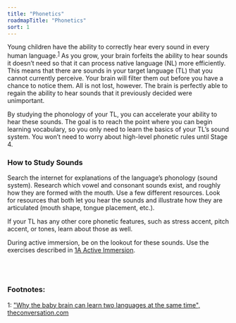 ```yaml
---
title: "Phonetics"
roadmapTitle: "Phonetics"
sort: 1
---
```


Young children have the ability to correctly hear every sound in every human language.<sup>[1](#footnote-1)</sup> As you grow, your brain forfeits the ability to hear sounds it doesn’t need so that it can process native language (NL) more efficiently. This means that there are sounds in your target language (TL) that you cannot currently perceive. Your brain will filter them out before you have a chance to notice them. All is not lost, however. The brain is perfectly able to regain the ability to hear sounds that it previously decided were unimportant.

By studying the phonology of your TL, you can accelerate your ability to hear these sounds. The goal is to reach the point where you can begin learning vocabulary, so you only need to learn the basics of your TL’s sound system. You won’t need to worry about high-level phonetic rules until Stage 4.


### How to Study Sounds

Search the internet for explanations of the language’s phonology (sound system). Research which vowel and consonant sounds exist, and roughly how they are formed with the mouth. Use a few different resources. Look for resources that both let you hear the sounds and illustrate how they are articulated (mouth shape, tongue placement, etc.).

If your TL has any other core phonetic features, such as stress accent, pitch accent, or tones, learn about those as well.

During active immersion, be on the lookout for these sounds. Use the exercises described in [1A Active Immersion][stage-1a-active-immersion].

<br><br>
### Footnotes:

<a name="footnote-1">1</a>: ["Why the baby brain can learn two languages at the same time", theconversation.com](https://theconversation.com/why-the-baby-brain-can-learn-two-languages-at-the-same-time-57470)

[stage-1a-active-immersion]: /roadmap/stage-1/a/active-immersion
